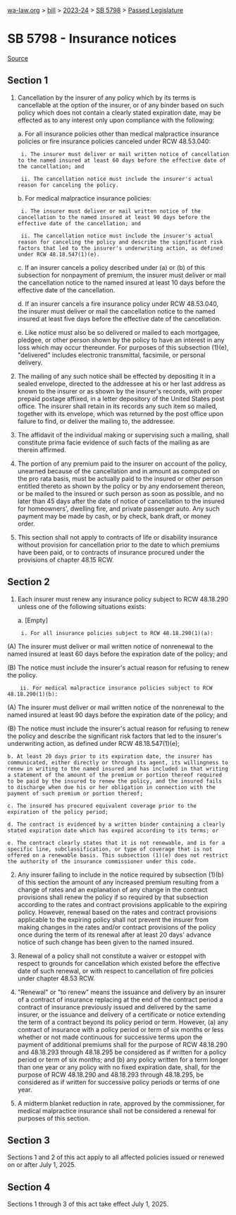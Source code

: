 [wa-law.org](/) > [bill](/bill/) > [2023-24](/bill/2023-24/) > [SB 5798](/bill/2023-24/sb/5798/) > [Passed Legislature](/bill/2023-24/sb/5798/S.PL/)

# SB 5798 - Insurance notices

[Source](http://lawfilesext.leg.wa.gov/biennium/2023-24/Pdf/Bills/Senate%20Passed%20Legislature/5798-S.PL.pdf)

## Section 1
1. Cancellation by the insurer of any policy which by its terms is cancellable at the option of the insurer, or of any binder based on such policy which does not contain a clearly stated expiration date, may be effected as to any interest only upon compliance with the following:

    a. For all insurance policies other than medical malpractice insurance policies or fire insurance policies canceled under RCW 48.53.040:

        i. The insurer must deliver or mail written notice of cancellation to the named insured at least 60 days before the effective date of the cancellation; and

        ii. The cancellation notice must include the insurer's actual reason for canceling the policy.

    b. For medical malpractice insurance policies:

        i. The insurer must deliver or mail written notice of the cancellation to the named insured at least 90 days before the effective date of the cancellation; and

        ii. The cancellation notice must include the insurer's actual reason for canceling the policy and describe the significant risk factors that led to the insurer's underwriting action, as defined under RCW 48.18.547(1)(e).

    c. If an insurer cancels a policy described under (a) or (b) of this subsection for nonpayment of premium, the insurer must deliver or mail the cancellation notice to the named insured at least 10 days before the effective date of the cancellation.

    d. If an insurer cancels a fire insurance policy under RCW 48.53.040, the insurer must deliver or mail the cancellation notice to the named insured at least five days before the effective date of the cancellation.

    e. Like notice must also be so delivered or mailed to each mortgagee, pledgee, or other person shown by the policy to have an interest in any loss which may occur thereunder. For purposes of this subsection (1)(e), "delivered" includes electronic transmittal, facsimile, or personal delivery.

2. The mailing of any such notice shall be effected by depositing it in a sealed envelope, directed to the addressee at his or her last address as known to the insurer or as shown by the insurer's records, with proper prepaid postage affixed, in a letter depository of the United States post office. The insurer shall retain in its records any such item so mailed, together with its envelope, which was returned by the post office upon failure to find, or deliver the mailing to, the addressee.

3. The affidavit of the individual making or supervising such a mailing, shall constitute prima facie evidence of such facts of the mailing as are therein affirmed.

4. The portion of any premium paid to the insurer on account of the policy, unearned because of the cancellation and in amount as computed on the pro rata basis, must be actually paid to the insured or other person entitled thereto as shown by the policy or by any endorsement thereon, or be mailed to the insured or such person as soon as possible, and no later than 45 days after the date of notice of cancellation to the insured for homeowners', dwelling fire, and private passenger auto. Any such payment may be made by cash, or by check, bank draft, or money order.

5. This section shall not apply to contracts of life or disability insurance without provision for cancellation prior to the date to which premiums have been paid, or to contracts of insurance procured under the provisions of chapter 48.15 RCW.

## Section 2
1. Each insurer must renew any insurance policy subject to RCW 48.18.290 unless one of the following situations exists:

    a. [Empty]

        i. For all insurance policies subject to RCW 48.18.290(1)(a):

(A) The insurer must deliver or mail written notice of nonrenewal to the named insured at least 60 days before the expiration date of the policy; and

(B) The notice must include the insurer's actual reason for refusing to renew the policy.

        ii. For medical malpractice insurance policies subject to RCW 48.18.290(1)(b):

(A) The insurer must deliver or mail written notice of the nonrenewal to the named insured at least 90 days before the expiration date of the policy; and

(B) The notice must include the insurer's actual reason for refusing to renew the policy and describe the significant risk factors that led to the insurer's underwriting action, as defined under RCW 48.18.547(1)(e);

    b. At least 20 days prior to its expiration date, the insurer has communicated, either directly or through its agent, its willingness to renew in writing to the named insured and has included in that writing a statement of the amount of the premium or portion thereof required to be paid by the insured to renew the policy, and the insured fails to discharge when due his or her obligation in connection with the payment of such premium or portion thereof;

    c. The insured has procured equivalent coverage prior to the expiration of the policy period;

    d. The contract is evidenced by a written binder containing a clearly stated expiration date which has expired according to its terms; or

    e. The contract clearly states that it is not renewable, and is for a specific line, subclassification, or type of coverage that is not offered on a renewable basis. This subsection (1)(e) does not restrict the authority of the insurance commissioner under this code.

2. Any insurer failing to include in the notice required by subsection (1)(b) of this section the amount of any increased premium resulting from a change of rates and an explanation of any change in the contract provisions shall renew the policy if so required by that subsection according to the rates and contract provisions applicable to the expiring policy. However, renewal based on the rates and contract provisions applicable to the expiring policy shall not prevent the insurer from making changes in the rates and/or contract provisions of the policy once during the term of its renewal after at least 20 days' advance notice of such change has been given to the named insured.

3. Renewal of a policy shall not constitute a waiver or estoppel with respect to grounds for cancellation which existed before the effective date of such renewal, or with respect to cancellation of fire policies under chapter 48.53 RCW.

4. "Renewal" or "to renew" means the issuance and delivery by an insurer of a contract of insurance replacing at the end of the contract period a contract of insurance previously issued and delivered by the same insurer, or the issuance and delivery of a certificate or notice extending the term of a contract beyond its policy period or term. However, (a) any contract of insurance with a policy period or term of six months or less whether or not made continuous for successive terms upon the payment of additional premiums shall for the purpose of RCW 48.18.290 and 48.18.293 through 48.18.295 be considered as if written for a policy period or term of six months; and (b) any policy written for a term longer than one year or any policy with no fixed expiration date, shall, for the purpose of RCW 48.18.290 and 48.18.293 through 48.18.295, be considered as if written for successive policy periods or terms of one year.

5. A midterm blanket reduction in rate, approved by the commissioner, for medical malpractice insurance shall not be considered a renewal for purposes of this section.

## Section 3
Sections 1 and 2 of this act apply to all affected policies issued or renewed on or after July 1, 2025.

## Section 4
Sections 1 through 3 of this act take effect July 1, 2025.
